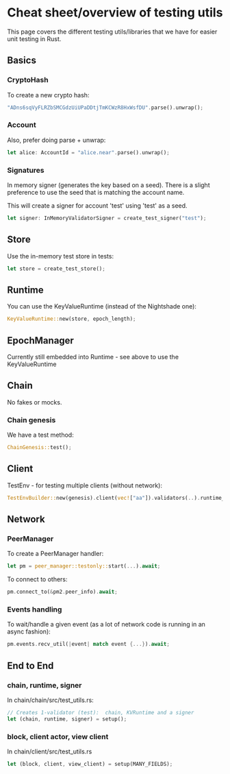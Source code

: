 # Cheat sheet/overview of testing utils

This page covers the different testing utils/libraries that we have for easier
unit testing in Rust.

## Basics

### CryptoHash

To create a new crypto hash:

```rust
"ADns6sqVyFLRZbSMCGdzUiUPaDDtjTmKCWzR8HxWsfDU".parse().unwrap();
```

### Account

Also, prefer doing parse + unwrap:

```rust
let alice: AccountId = "alice.near".parse().unwrap();
```

### Signatures

In memory signer (generates the key based on a seed). There is a slight preference
to use the seed that is matching the account name.

This will create a signer for account 'test' using 'test' as a seed.

```rust
let signer: InMemoryValidatorSigner = create_test_signer("test");
```

## Store

Use the in-memory test store in tests:

```rust
let store = create_test_store();
```

## Runtime

You can use the KeyValueRuntime (instead of the Nightshade one):

```rust
KeyValueRuntime::new(store, epoch_length);
```

## EpochManager

Currently still embedded into Runtime - see above to use the KeyValueRuntime

## Chain

No fakes or mocks.

### Chain genesis

We have a test method:

```rust
ChainGenesis::test();
```

## Client

TestEnv - for testing multiple clients (without network):

```rust
TestEnvBuilder::new(genesis).client(vec!["aa"]).validators(..).runtime_adapters(..).build();
```

## Network

### PeerManager

To create a PeerManager handler:

```rust
let pm = peer_manager::testonly::start(...).await;
```

To connect to others:

```rust
pm.connect_to(&pm2.peer_info).await;
```

### Events handling

To wait/handle a given event (as a lot of network code is running in an async fashion):

```rust
pm.events.recv_util(|event| match event {...}).await;
```

## End to End 

### chain, runtime, signer

In chain/chain/src/test_utils.rs:

```rust
// Creates 1-validator (test):  chain, KVRuntime and a signer
let (chain, runtime, signer) = setup();
```

### block, client actor, view client

In chain/client/src/test_utils.rs

```rust
let (block, client, view_client) = setup(MANY_FIELDS);
```

